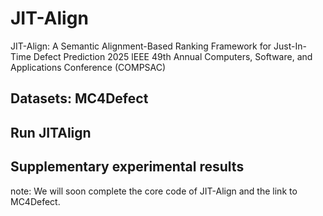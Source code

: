 # JIT-Align
JIT-Align: A Semantic Alignment-Based Ranking Framework for Just-In-Time Defect Prediction
2025 lEEE 49th Annual Computers, Software, and Applications Conference (COMPSAC)

## Datasets: MC4Defect

## Run JITAlign

## Supplementary experimental results
note: We will soon complete the core code of JIT-Align and the link to MC4Defect.
